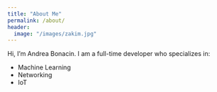 ```yaml
---
title: "About Me"
permalink: /about/
header:
  image: "/images/zakim.jpg"
---
```


Hi, I’m Andrea Bonacin. I am a full-time developer who specializes in:
* Machine Learning
* Networking
* IoT
